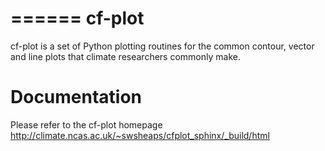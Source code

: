 ======
cf-plot
======

cf-plot is a set of Python plotting routines for the common contour, vector and line plots that climate
researchers commonly make.  


Documentation
=============
Please refer to the cf-plot homepage http://climate.ncas.ac.uk/~swsheaps/cfplot_sphinx/_build/html


